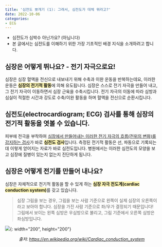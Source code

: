 ```yaml
---
title: '심전도 뽀개기 (1): 그래서, 심전도가 대체 뭐라고?'
date: 2022-10-06
categories:
- ECG
---
```


- 심전도가 심박수 아닌가요? (아닙니다)
- 본 글에서는 심전도를 이해하기 위한 가장 기초적인 배경 지식을 소개하려고 합니다.

<!-- more -->

## 심장은 어떻게 뛰나요? - 전기 자극으로요!
심장은 심장 혈액을 전신으로 내보내기 위해 수축과 이완 운동을 반복하는데요, 이러한 운동은 <strong><span style="background-color: #fff5b1">심장의 전기적 활동</span></strong>에 의해 유도됩니다. 심장은 스스로 전기 자극을 만들어 내고, 그 전기 자극이 이동하면서 심장 근육을 수축시킵니다. 전기 자극의 이동에 따라 심방과 심실이 적절한 시간과 강도로 수축/이완 활동을 하며 혈액을 전신으로 순환시킵니다.

## 심전도(electrocardiogram; ECG) 검사를 통해 심장의 전기적 활동을 엿볼 수 있습니다.
피부에 전극을 부착하여 <u>심장에서 만들어내는 이러한 전기 자극의 흐름(전위의 변화)를 감지하는 검사</u>가 바로 <strong><span style="background-color: #fff5b1">심전도 검사</span></strong>입니다. 측정된 전기적 활동은 선, 파동으로 기록되는데 이렇게 얻어지는 자료가 바로 심전도입니다. 병원에서는 이러한 심전도의 모양을 보고 심장에 질병이 있는지 없는지 진단하게 됩니다.

## 심장은 어떻게 전기를 만들어 내나요? 
심장은 자체적으로 전기적 활동을 할 수 있게 하는 <strong><span style="background-color: #fff5b1">심장 자극 전도계(cardiac conduction system)</span></strong>를 갖고 있습니다.

> 심장 그림을 보는 경우, 그림을 보는 사람 기준으로 왼쪽이 실제 심장의 오른쪽이라고 보아야 합니다. 심장을 가진 사람 기준으로 좌/우가 결정되기 때문입니다! 그림에서 보이는 왼쪽 심방은 우심방으로 불리고, 그림 기준에서 오른쪽 심방은 좌심방입니다. 

![](../../assets/images/ecg1_ccs.jpeg){: width="200", height="200"}

<center><i>출처: <a href="https://en.wikipedia.org/wiki/Cardiac_conduction_system">https://en.wikipedia.org/wiki/Cardiac_conduction_system</a></i></center>